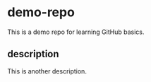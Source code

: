# demo-repo

This is a demo repo for learning GitHub basics.

## description

This is another description.

